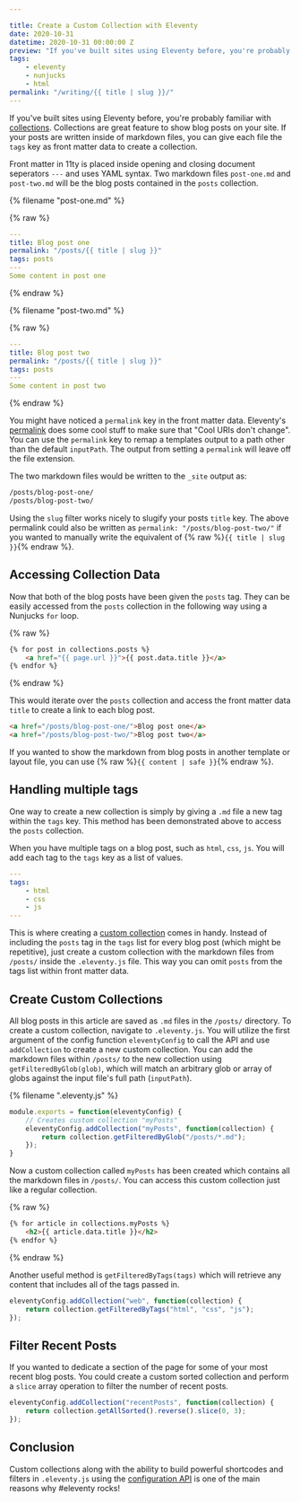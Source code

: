 ```yaml
---

title: Create a Custom Collection with Eleventy
date: 2020-10-31
datetime: 2020-10-31 00:00:00 Z
preview: "If you've built sites using Eleventy before, you're probably familiar with collections. Using the Configuration API allows for creating custom collections which can be useful to only show certain posts on your site."
tags: 
    - eleventy
    - nunjucks
    - html
permalink: "/writing/{{ title | slug }}/"
---
```


If you've built sites using Eleventy before, you're probably familiar with [collections](https://www.11ty.dev/docs/collections/). Collections are great feature to show blog posts on your site. If your posts are written inside of markdown files, you can give each file the `tags` key as front matter data to create a collection. 

Front matter in 11ty is placed inside opening and closing document seperators `---` and uses YAML syntax. Two markdown files `post-one.md` and `post-two.md` will be the blog posts contained in the `posts` collection.

{% filename "post-one.md" %}

{% raw %}
```yaml
---
title: Blog post one
permalink: "/posts/{{ title | slug }}"
tags: posts
---
Some content in post one
```
{% endraw %}

{% filename "post-two.md" %}

{% raw %}
```yaml
---
title: Blog post two
permalink: "/posts/{{ title | slug }}"
tags: posts
---
Some content in post two
```
{% endraw %}

You might have noticed a `permalink` key in the front matter data. Eleventy's [permalink](https://www.11ty.dev/docs/permalinks/) does some cool stuff to make sure that "Cool URIs don't change". You can use the `permalink` key to remap a templates output to a path other than the default `inputPath`. The output from setting a `permalink` will leave off the file extension.

The two markdown files would be written to the `_site` output as:

```html
/posts/blog-post-one/
/posts/blog-post-two/
```

Using the `slug` filter works nicely to slugify your posts `title` key. The above permalink could also be written as `permalink: "/posts/blog-post-two/"` if you wanted to manually write the equivalent of {% raw %}`{{ title | slug }}`{% endraw %}. 

<h2 class="post-heading">Accessing Collection Data</h2>

Now that both of the blog posts have been given the `posts` tag. They can be easily accessed from the `posts` collection in the following way using a Nunjucks `for` loop.

{% raw %}
```html
{% for post in collections.posts %}
    <a href="{{ page.url }}">{{ post.data.title }}</a>
{% endfor %}
```
{% endraw %}

This would iterate over the `posts` collection and access the front matter data `title` to create a link to each blog post.

```html
<a href="/posts/blog-post-one/">Blog post one</a>
<a href="/posts/blog-post-two/">Blog post two</a>
```

If you wanted to show the markdown from blog posts in another template or layout file, you can use {% raw %}`{{ content | safe }}`{% endraw %}.

<h2 class="post-heading" id="handling-multiple-tags">Handling multiple tags</h2>

One way to create a new collection is simply by giving a `.md` file a new tag within the `tags` key. This method has been demonstrated above to access the `posts` collection.

When you have multiple tags on a blog post, such as `html`, `css`, `js`. You will add each tag to the `tags` key as a list of values. 

```yaml
---
tags: 
    - html
    - css
    - js
---
```

This is where creating a [custom collection](https://www.11ty.dev/docs/collections/) comes in handy. Instead of including the `posts` tag in the `tags` list for every blog post (which might be repetitive), just create a custom collection with the markdown files from `/posts/` inside the `.eleventy.js` file. This way you can omit `posts` from the tags list within front matter data. 

<h2 class="post-heading">Create Custom Collections</h2>

All blog posts in this article are saved as `.md` files in the `/posts/` directory. To create a custom collection, navigate to `.eleventy.js`. You will utilize the first argument of the config function `eleventyConfig` to call the API and use `addCollection` to create a new custom collection. You can add the markdown files within `/posts/` to the new collection using `getFilteredByGlob(glob)`, which will match an arbitrary glob or array of globs against the input file's full path (`inputPath`).

{% filename ".eleventy.js" %}

```js
module.exports = function(eleventyConfig) {
    // Creates custom collection "myPosts"
    eleventyConfig.addCollection("myPosts", function(collection) {
        return collection.getFilteredByGlob("/posts/*.md");
    });
}
```

Now a custom collection called `myPosts` has been created which contains all the markdown files in `/posts/`. You can access this custom collection just like a regular collection.

{% raw %}
```html
{% for article in collections.myPosts %}
    <h2>{{ article.data.title }}</h2>
{% endfor %}
```
{% endraw %}

Another useful method is `getFilteredByTags(tags)` which will retrieve any content that includes all of the tags passed in.

```js
eleventyConfig.addCollection("web", function(collection) {
    return collection.getFilteredByTags("html", "css", "js");
});
```

<h2 class="post-heading">Filter Recent Posts</h2>

If you wanted to dedicate a section of the page for some of your most recent blog posts. You could create a custom sorted collection and perform a `slice` array operation to filter the number of recent posts.

```js
eleventyConfig.addCollection("recentPosts", function(collection) {
    return collection.getAllSorted().reverse().slice(0, 3);
});

```

<h2 class="post-heading">Conclusion</h2>

Custom collections along with the ability to build powerful shortcodes and filters in `.eleventy.js` using the [configuration API](https://www.11ty.dev/docs/config/) is one of the main reasons why #eleventy rocks!